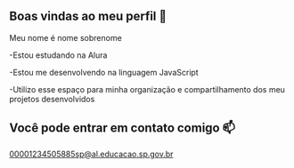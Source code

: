 ## Boas vindas ao meu perfil 👋

Meu nome é nome sobrenome

-Estou estudando na Alura

-Estou me desenvolvendo na linguagem JavaScript

-Utilizo esse espaço para minha organização e compartilhamento dos meu projetos desenvolvidos

## Você pode entrar em contato comigo 📫

00001234505885sp@al.educacao.sp.gov.br




